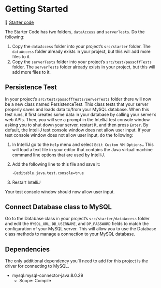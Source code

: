 # Getting Started

📁 [Starter code](../../4-database/starter-code)

The Starter Code has two folders, `dataAccess` and `serverTests`. Do the following:

1. Copy the `dataAccess` folder into your project’s `src/starter` folder. The `dataAccess` folder already exists in your
   project, but this will add more files to it.
1. Copy the `serverTests` folder into your project’s `src/test/passoffTests` folder. The `serverTests` folder already
   exists in your project, but this will add more files to it.

## Persistence Test

In your project’s `src/test/passoffTests/serverTests` folder there will now be a new class named PersistenceTest. This
class tests that your server properly saves and loads data to/from your MySQL database. When this test runs, it first
creates some data in your database by calling your server’s web APIs. Then, you will see a prompt in the IntelliJ test
console window asking you to shut down your server, restart it, and then press `Enter`. By default, the IntelliJ test
console window does not allow user input. If your test console window does not allow user input, do the following:

1. In IntelliJ go to the `Help` menu and select `Edit Custom VM Options…` This will load a text file in your editor that
   contains the Java virtual machine command line options that are used by IntelliJ.
2. Add the following line to this file and save it:

   ```sh
   -Deditable.java.test.console=true
   ```

3. Restart IntelliJ

Your test console window should now allow user input.

## Connect Database class to MySQL

Go to the Database class in your project’s `src/starter/dataAccess` folder and edit the `MYSQL_URL`, `DB_USERNAME`,
and `DP_PASSWORD` fields to match the configuration of your MySQL server. This will allow you to use the Database class
methods to manage a connection to your MySQL database.

## Dependencies

The only additional dependency you’ll need to add for this project is the driver for connecting to MySQL.

- mysql:mysql-connector-java:8.0.29
    - Scope: Compile
